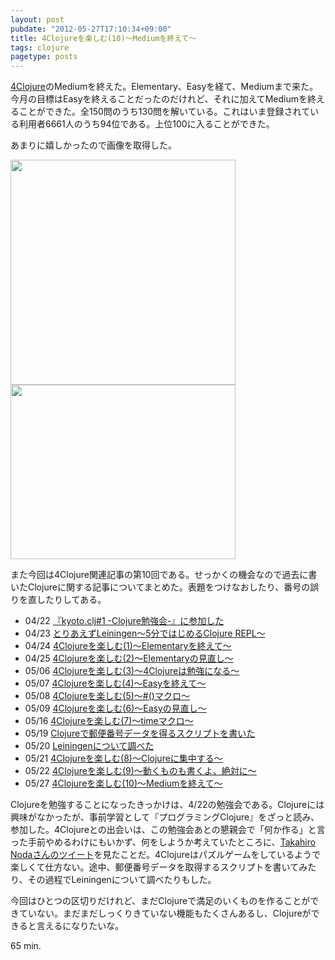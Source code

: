 ```yaml
---
layout: post
pubdate: "2012-05-27T17:10:34+09:00"
title: 4Clojureを楽しむ(10)〜Mediumを終えて〜
tags: clojure
pagetype: posts
---
```

[4Clojure](https://www.4clojure.com/)のMediumを終えた。Elementary、Easyを経て、Mediumまで来た。今月の目標はEasyを終えることだったのだけれど、それに加えてMediumを終えることができた。全150問のうち130問を解いている。これはいま登録されている利用者6661人のうち94位である。上位100に入ることができた。

あまりに嬉しかったので画像を取得した。

<img width="360" height="360" src="http://bouzuya.github.com/images/4clojure-10-medium.png" />
<img width="360" height="279" src="http://bouzuya.github.com/images/4clojure-10-rank94.png" />

また今回は4Clojure関連記事の第10回である。せっかくの機会なので過去に書いたClojureに関する記事についてまとめた。表題をつけなおしたり、番号の誤りを直したりしてある。

- 04/22 [『kyoto.clj#1 -Clojure勉強会-』に参加した](http://bouzuya.github.com/2012/04/22/kyoto-clj-1.html)
- 04/23 [とりあえずLeiningen〜5分ではじめるClojure REPL〜](http://bouzuya.github.com/2012/04/23/leiningen.html)
- 04/24 [4Clojureを楽しむ(1)〜Elementaryを終えて〜](http://bouzuya.github.com/2012/04/24/4clojure-1.html)
- 04/25 [4Clojureを楽しむ(2)〜Elementaryの見直し〜](http://bouzuya.github.com/2012/04/25/4clojure-2.html)
- 05/06 [4Clojureを楽しむ(3)〜4Clojureは勉強になる〜](http://bouzuya.github.com/2012/05/06/4clojure-3.html)
- 05/07 [4Clojureを楽しむ(4)〜Easyを終えて〜](http://bouzuya.github.com/2012/05/07/4clojure-4.html)
- 05/08 [4Clojureを楽しむ(5)〜#()マクロ〜](http://bouzuya.github.com/2012/05/08/4clojure-5.html)
- 05/09 [4Clojureを楽しむ(6)〜Easyの見直し〜](http://bouzuya.github.com/2012/05/09/4clojure-6.html)
- 05/16 [4Clojureを楽しむ(7)〜timeマクロ〜](http://bouzuya.github.com/2012/05/16/4clojure-7.html)
- 05/19 [Clojureで郵便番号データを得るスクリプトを書いた](http://bouzuya.github.com/2012/05/19/clojure-zipcode.html)
- 05/20 [Leiningenについて調べた](http://bouzuya.github.com/2012/05/20/clojure-leiningen.html)
- 05/21 [4Clojureを楽しむ(8)〜Clojureに集中する〜](http://bouzuya.github.com/2012/05/21/4clojure-8.html)
- 05/22 [4Clojureを楽しむ(9)〜動くものも書くよ、絶対に〜](http://bouzuya.github.com/2012/05/22/4clojure-9.html)
- 05/27 [4Clojureを楽しむ(10)〜Mediumを終えて〜](http://bouzuya.github.com/2012/05/27/4clojure-10.html)

Clojureを勉強することになったきっかけは、4/22の勉強会である。Clojureには興味がなかったが、事前学習として『プログラミングClojure』をざっと読み、参加した。4Clojureとの出会いは、この勉強会あとの懇親会で「何か作る」と言った手前やめるわけにもいかず、何をしようか考えていたところに、[Takahiro Nodaさんのツイート](https://twitter.com/tnoda_/status/194331844353867776)を見たことだ。4Clojureはパズルゲームをしているようで楽しくて仕方ない。途中、郵便番号データを取得するスクリプトを書いてみたり、その過程でLeiningenについて調べたりもした。

今回はひとつの区切りだけれど、まだClojureで満足のいくものを作ることができていない。まだまだしっくりきていない機能もたくさんあるし、Clojureができると言えるになりたいな。

65 min.
